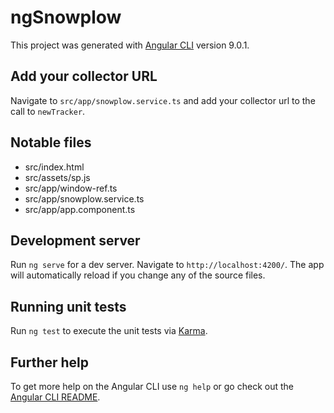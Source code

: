 # ngSnowplow

This project was generated with [Angular CLI](https://github.com/angular/angular-cli) version 9.0.1.

## Add your collector URL

Navigate to `src/app/snowplow.service.ts` and add your collector url to the call to `newTracker`.

## Notable files

- src/index.html
- src/assets/sp.js
- src/app/window-ref.ts
- src/app/snowplow.service.ts
- src/app/app.component.ts

## Development server

Run `ng serve` for a dev server. Navigate to `http://localhost:4200/`. The app will automatically reload if you change any of the source files.

## Running unit tests

Run `ng test` to execute the unit tests via [Karma](https://karma-runner.github.io).

## Further help

To get more help on the Angular CLI use `ng help` or go check out the [Angular CLI README](https://github.com/angular/angular-cli/blob/master/README.md).
